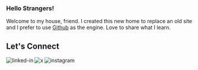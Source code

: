### Hello Strangers!

Welcome to my house, friend. I created this new home to replace an old site and I prefer to use [Github](https://github.com) as the engine.
Love to share what I learn.

## Let's Connect

[<img align="left" alt="linked-in" src="https://img.shields.io/badge/linkedin-%230077B5.svg?&style=for-the-badge&logo=linkedin&logoColor=white" />](https://www.linkedin.com/in/sa3owibowo)

[<img align="left" alt="x" src="https://img.shields.io/badge/@sa3owibowo-%23000000.svg?&style=for-the-badge&logo=x&logoColor=white" />](https://x.com/sa3owibowo)

[<img align="left" alt="instagram" src="https://img.shields.io/badge/@sa3owibowo-%23e1306c.svg?&style=for-the-badge&logo=instagram&logoColor=white" />](https://instagram.com/sa3owibowo)

<br>
<br>
